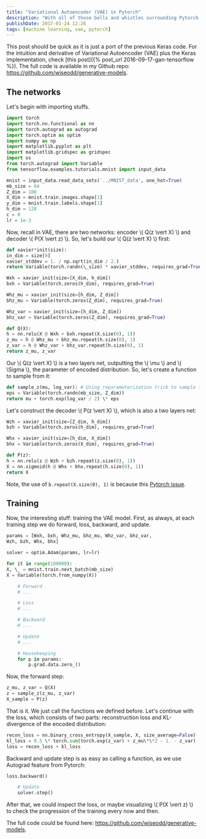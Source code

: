 ```yaml
---
title: "Variational Autoencoder (VAE) in Pytorch"
description: "With all of those bells and whistles surrounding Pytorch, let's implement Variational Autoencoder (VAE) using it."
publishDate: 2017-01-24 12:26
tags: [machine learning, vae, pytorch]
---
```


This post should be quick as it is just a port of the previous Keras code. For the intuition and derivative of Variational Autoencoder (VAE) plus the Keras implementation, check [this post]({% post_url 2016-09-17-gan-tensorflow %}). The full code is available in my Github repo: <https://github.com/wiseodd/generative-models>.

## The networks

Let's begin with importing stuffs.

```python
import torch
import torch.nn.functional as nn
import torch.autograd as autograd
import torch.optim as optim
import numpy as np
import matplotlib.pyplot as plt
import matplotlib.gridspec as gridspec
import os
from torch.autograd import Variable
from tensorflow.examples.tutorials.mnist import input_data

mnist = input_data.read_data_sets('../MNIST_data', one_hot=True)
mb_size = 64
Z_dim = 100
X_dim = mnist.train.images.shape[1]
y_dim = mnist.train.labels.shape[1]
h_dim = 128
c = 0
lr = 1e-3
```

Now, recall in VAE, there are two networks: encoder \\( Q(z \vert X) \\) and decoder \\( P(X \vert z) \\). So, let's build our \\( Q(z \vert X) \\) first:

```python
def xavier*init(size):
in_dim = size[0]
xavier_stddev = 1. / np.sqrt(in_dim / 2.)
return Variable(torch.randn(\_size) * xavier_stddev, requires_grad=True)

Wxh = xavier_init(size=[X_dim, h_dim])
bxh = Variable(torch.zeros(h_dim), requires_grad=True)

Whz_mu = xavier_init(size=[h_dim, Z_dim])
bhz_mu = Variable(torch.zeros(Z_dim), requires_grad=True)

Whz_var = xavier_init(size=[h_dim, Z_dim])
bhz_var = Variable(torch.zeros(Z_dim), requires_grad=True)

def Q(X):
h = nn.relu(X @ Wxh + bxh.repeat(X.size(0), 1))
z_mu = h @ Whz_mu + bhz_mu.repeat(h.size(0), 1)
z_var = h @ Whz_var + bhz_var.repeat(h.size(0), 1)
return z_mu, z_var
```

Our \\( Q(z \vert X) \\) is a two layers net, outputting the \\( \mu \\) and \\( \Sigma \\), the parameter of encoded distribution. So, let's create a function to sample from it:

```python
def sample_z(mu, log_var): # Using reparameterization trick to sample from a gaussian
eps = Variable(torch.randn(mb_size, Z_dim))
return mu + torch.exp(log_var / 2) \* eps
```

Let's construct the decoder \\( P(z \vert X) \\), which is also a two layers net:

```python
Wzh = xavier_init(size=[Z_dim, h_dim])
bzh = Variable(torch.zeros(h_dim), requires_grad=True)

Whx = xavier_init(size=[h_dim, X_dim])
bhx = Variable(torch.zeros(X_dim), requires_grad=True)

def P(z):
h = nn.relu(z @ Wzh + bzh.repeat(z.size(0), 1))
X = nn.sigmoid(h @ Whx + bhx.repeat(h.size(0), 1))
return X
```

Note, the use of `b.repeat(X.size(0), 1)` is because this [Pytorch issue](https://github.com/pytorch/pytorch/issues/491).

## Training

Now, the interesting stuff: training the VAE model. First, as always, at each training step we do forward, loss, backward, and update.

```python
params = [Wxh, bxh, Whz_mu, bhz_mu, Whz_var, bhz_var,
Wzh, bzh, Whx, bhx]

solver = optim.Adam(params, lr=lr)

for it in range(100000):
X, \_ = mnist.train.next_batch(mb_size)
X = Variable(torch.from_numpy(X))

    # Forward
    # ...

    # Loss
    # ...

    # Backward
    # ...

    # Update
    # ...

    # Housekeeping
    for p in params:
        p.grad.data.zero_()

```

Now, the forward step:

```python
z_mu, z_var = Q(X)
z = sample_z(z_mu, z_var)
X_sample = P(z)
```

That is it. We just call the functions we defined before. Let's continue with the loss, which consists of two parts: reconstruction loss and KL-divergence of the encoded distribution:

```python
recon_loss = nn.binary_cross_entropy(X_sample, X, size_average=False)
kl_loss = 0.5 \* torch.sum(torch.exp(z_var) + z_mu\*\*2 - 1. - z_var)
loss = recon_loss + kl_loss
```

Backward and update step is as easy as calling a function, as we use Autograd feature from Pytorch:

```python # Backward
loss.backward()

    # Update
    solver.step()

```

After that, we could inspect the loss, or maybe visualizing \\( P(X \vert z) \\) to check the progression of the training every now and then.

The full code could be found here: <https://github.com/wiseodd/generative-models>.
